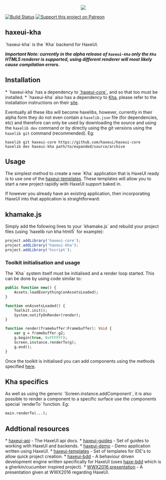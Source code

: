 <p align="center">
  <img src="https://dl.dropboxusercontent.com/u/26678671/haxeui2-warning.png"/>
</p>

[![Build Status](https://travis-ci.org/haxeui/haxeui-kha.svg?branch=master)](https://travis-ci.org/haxeui/haxeui-kha)
[![Support this project on Patreon](https://dl.dropboxusercontent.com/u/26678671/patreon_button.png)](https://www.patreon.com/haxeui)

<h2>haxeui-kha</h2>
`haxeui-kha` is the `Kha` backend for HaxeUI.

**_Important Note: currently in the alpha release of `haxeui-kha` only the `Kha` HTML5 renderer is supported, using different renderer will most likely cause compilation errors._**

<h2>Installation</h2>
 * `haxeui-kha` has a dependency to <a href="https://github.com/haxeui/haxeui-core">`haxeui-core`</a>, and so that too must be installed.
 * `haxeui-kha` also has a dependency to <a href="https://github.com/KTXSoftware/Kha">Kha</a>, please refer to the installation instructions on their <a href="https://github.com/KTXSoftware/Kha">site</a>.

Eventually all these libs will become haxelibs, however, currently in their alpha form they do not even contain a `haxelib.json` file (for dependencies, etc) and therefore can only be used by downloading the source and using the `haxelib dev` command or by directly using the git versions using the `haxelib git` command (recommended). Eg:

```
haxelib git haxeui-core https://github.com/haxeui/haxeui-core
haxelib dev haxeui-kha path/to/expanded/source/archive
```

<h2>Usage</h2>
The simplest method to create a new `Kha` application that is HaxeUI ready is to use one of the <a href="https://github.com/haxeui/haxeui-templates">haxeui-templates</a>. These templates will allow you to start a new project rapidly with HaxeUI support baked in. 

If however you already have an existing application, then incorporating HaxeUI into that application is straightforward:

<h2>khamake.js</h2>
Simply add the following lines to your `khamake.js` and rebuild your project files (using `haxelib run kha html5` for example):

```js
project.addLibrary('haxeui-core');
project.addLibrary('haxeui-kha');
project.addLibrary('hscript');
```

<h3>Toolkit initialisation and usage</h3>
The `Kha` system itself must be initialised and a render loop started. This can be done by using code similar to:

```haxe
public function new() {
    Assets.loadEverything(onAssetsLoaded);
}

function onAssetsLoaded() {
    Toolkit.init();
    System.notifyOnRender(render);
}

function render(framebuffer:Framebuffer): Void {		
    var g = framebuffer.g2;
    g.begin(true, 0xFFFFFF);
    Screen.instance.renderTo(g);
    g.end();
}
```

Once the toolkit is initialised you can add components using the methods specified <a href="https://github.com/haxeui/haxeui-core#adding-components-using-haxe-code">here</a>.

<h2>Kha specifics</h2>
As well as using the generic `Screen.instance.addComponent`, it is also possible to render a component to a specific surface use the components special `renderTo` function. Eg:

```haxe
main.renderTo(...);
```

<h2>Addtional resources</h2>
* <a href="http://haxeui.github.io/haxeui-api/">haxeui-api</a> - The HaxeUI api docs.
* <a href="https://github.com/haxeui/haxeui-guides">haxeui-guides</a> - Set of guides to working with HaxeUI and backends.
* <a href="https://github.com/haxeui/haxeui-demo">haxeui-demo</a> - Demo application written using HaxeUI.
* <a href="https://github.com/haxeui/haxeui-templates">haxeui-templates</a> - Set of templates for IDE's to allow quick project creation.
* <a href="https://github.com/haxeui/haxeui-bdd">haxeui-bdd</a> - A behaviour driven development engine written specifically for HaxeUI (uses <a href="https://github.com/haxeui/haxe-bdd">haxe-bdd</a> which is a gherkin/cucumber inspired project).
* <a href="https://www.youtube.com/watch?v=L8J8qrR2VSg&feature=youtu.be">WWX2016 presentation</a> - A presentation given at WWX2016 regarding HaxeUI.

